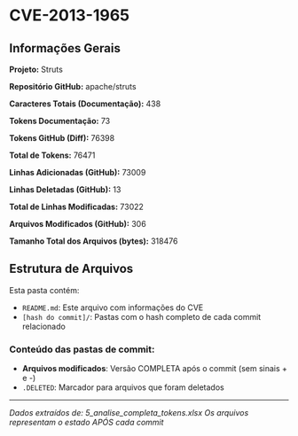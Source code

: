 # CVE-2013-1965

## Informações Gerais

**Projeto:** Struts

**Repositório GitHub:** apache/struts

**Caracteres Totais (Documentação):** 438

**Tokens Documentação:** 73

**Tokens GitHub (Diff):** 76398

**Total de Tokens:** 76471

**Linhas Adicionadas (GitHub):** 73009

**Linhas Deletadas (GitHub):** 13

**Total de Linhas Modificadas:** 73022

**Arquivos Modificados (GitHub):** 306

**Tamanho Total dos Arquivos (bytes):** 318476


## Estrutura de Arquivos

Esta pasta contém:

- `README.md`: Este arquivo com informações do CVE
- `[hash do commit]/`: Pastas com o hash completo de cada commit relacionado

### Conteúdo das pastas de commit:

- **Arquivos modificados**: Versão COMPLETA após o commit (sem sinais + e -)
- `.DELETED`: Marcador para arquivos que foram deletados

---

*Dados extraídos de: 5_analise_completa_tokens.xlsx*
*Os arquivos representam o estado APÓS cada commit*
